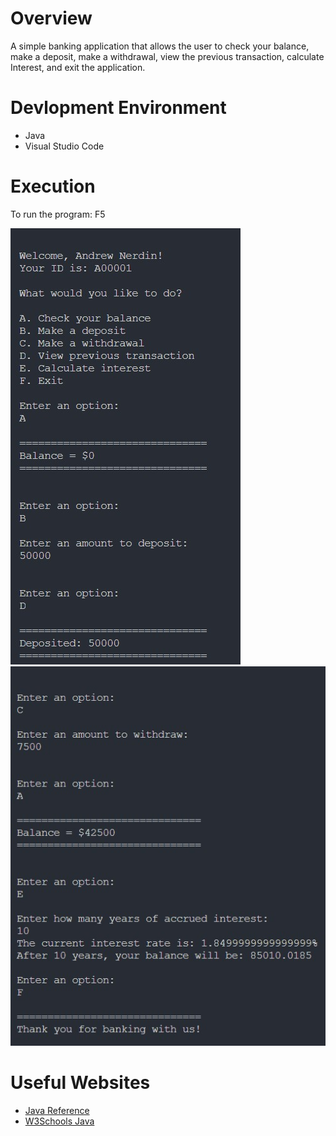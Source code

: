 # Overview
A simple banking application that allows the user to
check your balance, make a deposit, make a withdrawal, 
view the previous transaction, calculate Interest, and
exit the application.

# Devlopment Environment

* Java
* Visual Studio Code

# Execution
To run the program: F5


![Program Screenshot of Banking Application](Screenshot_1.jpg)
![Program Screenshot of Banking Application](Screenshot_2.jpg)

# Useful Websites

* [Java Reference](https://docs.oracle.com/en/java/javase/index.html)
* [W3Schools Java](https://www.w3schools.com/java/default.asp)